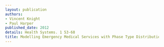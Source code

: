 ```yaml
---
layout: publication
authors:
- Vincent Knight
- Paul Harper
published_date: 2012
details: Health Systems. 1 53-68
title: Modelling Emergency Medical Services with Phase Type Distributions.
---
```

